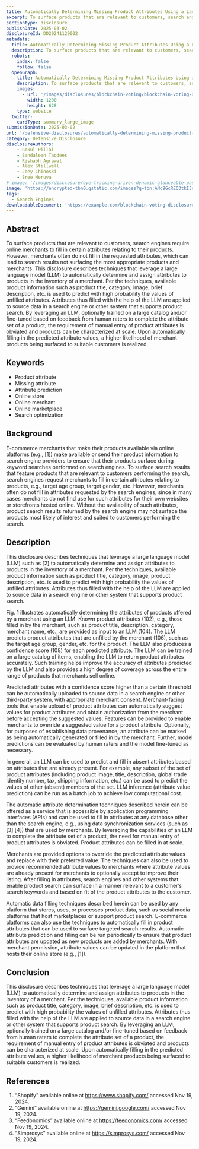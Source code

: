 ```yaml
---
title: Automatically Determining Missing Product Attributes Using a Large Language Model Automatical
excerpt: To surface products that are relevant to customers, search engines require online merchants to fill in certain attributes relating to their products. However, merchants often do not fill in the requested attributes, which can lead to search results not surfacing the most appropriate products and merchants.
sectiontype: disclosure
publishDate: 2025-03-02
disclosureId: DD20241129002
metadata:
  title: Automatically Determining Missing Product Attributes Using a Large Language Model Automatical
  description: To surface products that are relevant to customers, search engines require online merchants to fill in certain attributes relating to their products. However, merchants often do not fill in the requested attributes, which can lead to search results not surfacing the most appropriate products and merchants.
  robots:
    index: false
    follow: false
  openGraph:
    title: Automatically Determining Missing Product Attributes Using a Large Language Model Automatical | IntellectualFrontiers
    description: To surface products that are relevant to customers, search engines require online merchants to fill in certain attributes relating to their products. However, merchants often do not fill in the requested attributes, which can lead to search results not surfacing the most appropriate products and merchants.
    images:
      - url: '/images/disclosures/blockchain-voting/blockchain-voting-disclosure.webp'
        width: 1200
        height: 628
    type: website
  twitter:
    cardType: summary_large_image
submissionDate: 2025-03-02
url: '/defensive-disclosures/automatically-determining-missing-product-attributes-using-a-large-language-model-automatical'
category: Defensive Disclosure
disclosureAuthors:
    - Gokul Pillai
    - Sandaleen Taqdees
    - Rishabh Agrawal
    - Alex Stillwell
    - Joey Chinoski
    - Sree Meruva 
# image: '/images/disclosure/eye-tracking-driven-dynamic-glanceable-passthrough-window-for-extended-reality-cover.jpg'
image: 'https://encrypted-tbn0.gstatic.com/images?q=tbn:ANd9GcREO3tkIJnmJZcWmgLLR-z973QVHQ8zbwDGnw&s'
tags:
  - Search Engines
downloadableDocument: 'https://example.com/blockchain-voting-disclosure.pdf'
---
```

## Abstract

To surface products that are relevant to customers, search engines require online merchants to fill in certain attributes relating to their products. However, merchants often do not fill in the requested attributes, which can lead to search results not surfacing the most appropriate products and merchants. This disclosure describes techniques that leverage a large language model (LLM) to automatically determine and assign attributes to products in the inventory of a merchant. Per the techniques, available product information such as product title, category, image, brief description, etc. is used to predict with high probability the values of unfilled attributes. Attributes thus filled with the help of the LLM are applied to source data in a search engine or other system that supports product search. By leveraging an LLM, optionally trained on a large catalog and/or fine-tuned based on feedback from human raters to complete the attribute set of a product, the requirement of manual entry of product attributes is obviated and products can be characterized at scale. Upon automatically filling in the predicted attribute values, a higher likelihood of merchant products being surfaced to suitable customers is realized. 

## Keywords

- Product attribute
- Missing attribute
- Attribute prediction
- Online store
- Online merchant
- Online marketplace
- Search optimization

## Background

E-commerce merchants that make their products available via online platforms (e.g., [1]) make available or send their product information to search engine providers to ensure that their products surface during keyword searches performed on search engines. To surface search results that feature products that are relevant to customers performing the search, search engines request merchants to fill in certain attributes relating to products, e.g., target age group, target gender, etc. However, merchants often do not fill in attributes requested by the search engines, since in many cases merchants do not find use for such attributes for their own websites or storefronts hosted online. Without the availability of such attributes, product search results returned by the search engine may not surface the products most likely of interest and suited to customers performing the search.

## Description

This disclosure describes techniques that leverage a large language model (LLM) such as [2] to automatically determine and assign attributes to products in the inventory of a merchant. Per the techniques, available product information such as product title, category, image, product description, etc. is used to predict with high probability the values of unfilled attributes. Attributes thus filled with the help of the LLM are applied to source data in a search engine or other system that supports product search.

Fig. 1 illustrates automatically determining the attributes of products offered by a merchant using an LLM. Known product attributes (102), e.g., those filled in by the merchant, such as product title, description, category, merchant name, etc., are provided as input to an LLM (104). The LLM predicts product attributes that are unfilled by the merchant (106), such as the target age group, gender, etc. for the product. The LLM also produces a confidence score (108) for each predicted attribute. The LLM can be trained on a large catalog of items, enabling the LLM to return product attributes accurately. Such training helps improve the accuracy of attributes predicted by the LLM and also provides a high degree of coverage across the entire range of products that merchants sell online.

Predicted attributes with a confidence score higher than a certain threshold can be automatically uploaded to source data in a search engine or other third-party system, with appropriate merchant consent. Merchant-facing tools that enable upload of product attributes can automatically suggest values for product attributes and obtain authorization from the merchant before accepting the suggested values. Features can be provided to enable merchants to override a suggested value for a product attribute. Optionally, for purposes of establishing data provenance, an attribute can be marked as being automatically generated or filled in by the merchant. Further, model predictions can be evaluated by human raters and the model fine-tuned as necessary.

In general, an LLM can be used to predict and fill in absent attributes based on attributes that are already present. For example, any subset of the set of product attributes (including product image, title, description, global trade identity number, tax, shipping information, etc.) can be used to predict the values of other (absent) members of the set. LLM inference (attribute value prediction) can be run as a batch job to achieve low computational cost.

The automatic attribute determination techniques described herein can be offered as a service that is accessible by application programming interfaces (APIs) and can be used to fill in attributes at any database other than the search engine, e.g., using data synchronization services (such as [3] [4]) that are used by merchants. By leveraging the capabilities of an LLM to complete the attribute set of a product, the need for manual entry of product attributes is obviated. Product attributes can be filled in at scale.

Merchants are provided options to override the predicted attribute values and replace with their preferred value. The techniques can also be used to provide recommended attribute values to merchants where attribute values are already present for merchants to optionally accept to improve their listing. After filling in attributes, search engines and other systems that enable product search can surface in a manner relevant to a customer’s search keywords and based on fit of the product attributes to the customer. 

Automatic data filling techniques described herein can be used by any platform that stores, uses, or processes product data, such as social media platforms that host marketplaces or support product search. E-commerce platforms can also use the techniques to automatically fill in product attributes that can be used to surface targeted search results. Automatic attribute prediction and filling can be run periodically to ensure that product attributes are updated as new products are added by merchants. With merchant permission, attribute values can be updated in the platform that hosts their online store (e.g., [1]).

## Conclusion

This disclosure describes techniques that leverage a large language model (LLM) to automatically determine and assign attributes to products in the inventory of a merchant. Per the techniques, available product information such as product title, category, image, brief description, etc. is used to predict with high probability the values of unfilled attributes. Attributes thus filled with the help of the LLM are applied to source data in a search engine or other system that supports product search. By leveraging an LLM, optionally trained on a large catalog and/or fine-tuned based on feedback from human raters to complete the attribute set of a product, the requirement of manual entry of product attributes is obviated and products can be characterized at scale. Upon automatically filling in the predicted attribute values, a higher likelihood of merchant products being surfaced to suitable customers is realized.

## References

1. “Shopify” available online at https://www.shopify.com/ accessed Nov 19, 2024.
2. “Gemini” available online at https://gemini.google.com/ accessed Nov 19, 2024.
3. “Feedonomics” available online at https://feedonomics.com/ accessed Nov 19, 2024.
4. “Simprosys” available online at https://simprosys.com/ accessed Nov 19, 2024.